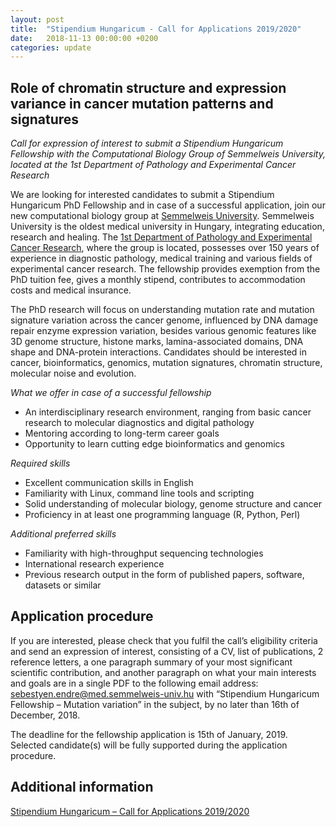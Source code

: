 ```yaml
---
layout: post
title:  "Stipendium Hungaricum - Call for Applications 2019/2020"
date:   2018-11-13 00:00:00 +0200
categories: update
---
```


## Role of chromatin structure and expression variance in cancer mutation patterns and signatures

*Call for expression of interest to submit a Stipendium Hungaricum Fellowship
with the Computational Biology Group of Semmelweis University, located at the
1st Department of Pathology and Experimental Cancer Research*

We are looking for interested candidates to submit a Stipendium Hungaricum PhD
Fellowship and in case of a successful application, join our new computational
biology group at [Semmelweis University](http://semmelweis.hu/). Semmelweis
University is the oldest medical university in Hungary, integrating education,
research and healing. The [1st Department of Pathology and Experimental Cancer
Research](http://semmelweis.hu/patologia1/en/), where the group is located,
possesses over 150 years of experience in diagnostic pathology, medical training
and various fields of experimental cancer research. The fellowship provides
exemption from the PhD tuition fee, gives a monthly stipend, contributes to
accommodation costs and medical insurance.

The PhD research will focus on understanding mutation rate and mutation
signature variation across the cancer genome, influenced by DNA damage repair
enzyme expression variation, besides various genomic features like 3D genome
structure, histone marks, lamina-associated domains, DNA shape and DNA-protein
interactions. Candidates should be interested in cancer, bioinformatics,
genomics, mutation signatures, chromatin structure, molecular noise and
evolution.

*What we offer in case of a successful fellowship*

* An interdisciplinary research environment, ranging from basic cancer research
  to molecular diagnostics and digital pathology
* Mentoring according to long-term career goals
* Opportunity to learn cutting edge bioinformatics and genomics

*Required skills*

* Excellent communication skills in English
* Familiarity with Linux, command line tools and scripting
* Solid understanding of molecular biology, genome structure and cancer
* Proficiency in at least one programming language (R, Python, Perl)

*Additional preferred skills*

* Familiarity with high-throughput sequencing technologies
* International research experience
* Previous research output in the form of published papers, software, datasets
  or similar

## Application procedure

If you are interested, please check that you fulfil the call’s eligibility
criteria and send an expression of interest, consisting of a CV, list of
publications, 2 reference letters, a one paragraph summary of your most
significant scientific contribution, and another paragraph on what your main
interests and goals are in a single PDF to the following email address:
[sebestyen.endre@med.semmelweis-univ.hu](mailto:sebestyen.endre@med.semmelweis-univ.hu)
with “Stipendium Hungaricum Fellowship – Mutation variation” in the subject, by
no later than 16th of December, 2018.

The deadline for the fellowship application is 15th of January, 2019.  Selected
candidate(s) will be fully supported during the application procedure.

## Additional information

[Stipendium Hungaricum – Call for Applications 2019/2020](http://studyinhungary.hu/study-in-hungary/menu/stipendium-hungaricum-scholarship-programme/call-for-applications-2019-2020.html)
